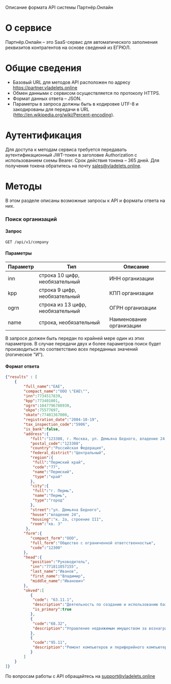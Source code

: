 Описание формата API системы Партнёр.Онлайн
# О сервисе
Партнёр.Онлайн – это SaaS-сервис для автоматического заполнения реквизитов контрагентов на основе сведений из ЕГРЮЛ.
# Общие сведения
  - Базовый URL для методов API расположен по адресу https://partner.vladelets.online
  - Обмен данными с сервисом  осуществляется по протоколу HTTPS.
  - Формат данных ответа – JSON.
  - Параметры в запроса должны быть в кодировке UTF-8 и закодированы для передачи в URL (http://en.wikipedia.org/wiki/Percent-encoding).
# Аутентификация
Для доступа к методам сервиса требуется передавать аутентификационный JWT-токен в заголовке Authorization с использованием схемы Bearer. Срок действия токена – 365 дней.
Для получения токена обратитесь на почту sales@vladelets.online.

# Методы
В этом разделе описаны возможные запросы к API и форматы ответа на них.
### Поиск организаций
#### Запрос
`GET /api/v1/company`
#### Параметры
| Параметр | Тип | Описание |
| ------ | ------ | ------ |
| inn | строка 10 цифр, необязательный | ИНН организации |
| kpp | строка 9 цифр, необязательный | КПП организации |
| ogrn | строка из 13 цифр, необязательный | ОГРН организации |
| name | строка, необязательный | Наименование организации 

В запросе должен быть передан по крайней мере один из этих параметров. В случае передачи двух и более параметров поиск будет производиться по соответствию всех переданных значений (логическое "И").
#### Формат ответа
```json
{"results" : [
    {
        "full_name":"ЕАЕ",
        "compact_name":"ООО \"ЕАЕ\"",
        "inn":7734517839,
        "kpp":773401001,
        "ogrn":1047796788930,
        "okpo":75577697,
        "okato":77401367000,
        "registration_date":"2004-10-19",
        "tax_inspection_code":"5906",
        "is_bank":false,
        "address":{
           "full":"123308, г. Москва, ул. Демьяна Бедного, владение 24, к. 2а, строение III, кв. 3",
           "postal_code":"123308",
           "country":"Российская Федерация",
           "federal_district":"Центральный",
           "region":{
            "full":"Пермский край",
            "code":"77",
            "name":"Пермский",
            "type":"край"
           },
           "city":{
            "full":"г. Пермь",
            "name":"Пермь",
            "type":"город"
           },
           "street":"ул. Демьяна Бедного",
           "house":"владение 24",
           "housing":"к. 2а, строение III",
           "room":"кв. 3"
         },
        "form":{  
           "compact_form":"ООО",
           "full_form":"Общество с ограниченной ответственностью",
           "code":"12300"
        },
        "head":{  
           "position":"Руководитель",
           "inn":"771811057155",
           "last_name":"Иванов",
           "first_name":"Владимир",
           "middle_name":"Иванович"
        },
        "okved":[
           {
            "code": "63.11.1",
            "description":"Деятельность по созданию и использованию баз данных и информационных ресурсов",
            "is_primary":true
           },
           {
            "code":"68.32",
            "description":"Управление недвижимым имуществом за вознаграждение или на договорной основе"
           },
           {
            "code":"95.11",
            "description":"Ремонт компьютеров и периферийного компьютерного оборудования"
           }
        ]
    }      
]}
```
По вопросам работы с API обращайтесь на support@vladelets.online
